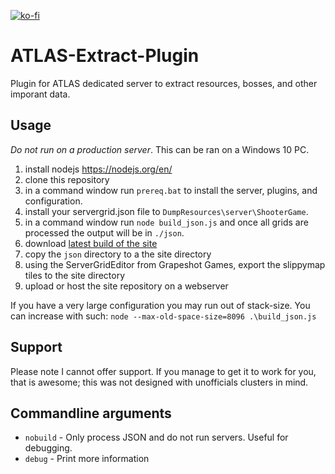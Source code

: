[![ko-fi](https://ko-fi.com/img/githubbutton_sm.svg)](https://ko-fi.com/O5O33VK5S)

# ATLAS-Extract-Plugin
Plugin for ATLAS dedicated server to extract resources, bosses, and other imporant data.

## Usage 
*Do not run on a production server*. This can be ran on a Windows 10 PC.

1. install nodejs https://nodejs.org/en/
2. clone this repository
3. in a command window run `prereq.bat` to install the server, plugins, and configuration.
4. install your servergrid.json file to `DumpResources\server\ShooterGame`.
5. in a command window run `node build_json.js` and once all grids are processed the output will be in `./json`.
6. download [latest build of the site](https://github.com/antihax/atlasmap-js/releases/latest/download/dist.tar.gz)
7. copy the `json` directory to a the site directory
8. using the ServerGridEditor from Grapeshot Games, export the slippymap tiles to the site directory 
9. upload or host the site repository on a webserver

If you have a very large configuration you may run out of stack-size. You can increase with such:
`node --max-old-space-size=8096 .\build_json.js`


## Support
Please note I cannot offer support. If you manage to get it to work for you, that is awesome; this was not designed with unofficials clusters in mind.

## Commandline arguments
- `nobuild` - Only process JSON and do not run servers. Useful for debugging.
- `debug` - Print more information
